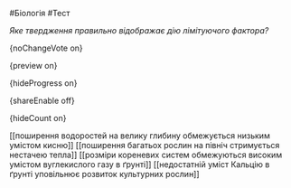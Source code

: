 #Біологія #Тест

*Яке твердження правильно відображає дію лімітуючого фактора?*

{noChangeVote on}

{preview on}

{hideProgress on}

{shareEnable off}

{hideCount on}

[[поширення водоростей на велику глибину обмежується низьким умістом кисню]]
[[поширення багатьох рослин на північ стримується нестачею тепла]]
[[розміри кореневих систем обмежуються високим умістом вуглекислого газу в ґрунті]]
[[недостатній уміст Кальцію в ґрунті уповільнює розвиток культурних рослин]]
